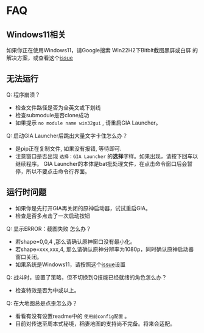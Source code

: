 # FAQ

## Windows11相关

如果你正在使用Windows11，请Google搜索 Win22H2下Bitblt截图黑屏或白屏 的解决方案，或查看这个[issue](https://github.com/GengGode/cvAutoTrack/issues/9)

## 无法运行

Q: 程序崩溃？

- 检查文件路径是否为全英文或下划线
- 检查submodule是否clone成功
- 如果提示 `no module name win32gui` , 请重启GIA Launcher。

Q: 启动GIA Launcher后跳出大量文字卡住怎么办？

- 是pip正在复制文件, 如果没有报错, 等待即可.
- 注意窗口是否出现 `选择：GIA Launcher` 的<strong>选择</strong>字样。如果出现，请按下回车以继续程序。 GIA Launcher的本体是bat批处理文件，在点击命令窗口后会暂停，所以不要点击命令行界面。

## 运行时问题

- 如果你是先打开GIA再关闭的原神启动器，试试重启GIA。
- 检查是否多点击了一次启动按钮

Q: 显示ERROR：截图失败 怎么办？

- 若shape=0,0,4 ,那么请确认原神窗口没有最小化。
- 若shape=xxx,xxx,4, 那么请确认原神分辨率为1080p，同时确认原神启动器窗口关闭。
- 如果系统是Windows11，请按照这个[issue](https://github.com/GengGode/cvAutoTrack/issues/9)设置

Q: 战斗时，设置了策略，但不切换到Q技能已经就绪的角色怎么办？

- 检查特效是否为中或以上。

Q: 在大地图总是点歪怎么办？

- 看看有没有设置readme中的 `使用前config配置` 。
- 目前对传送至周本式秘境，稻妻地图的支持尚不完备。将来会适配。
